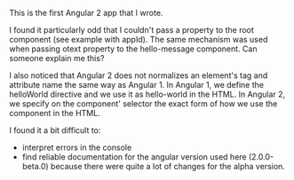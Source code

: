 This is the first Angular 2 app that I wrote.

I found it particularly odd that I couldn't pass a property to the root component (see example with appId).
The same mechanism was used when passing otext property to the hello-message component. Can someone explain me this?

I also noticed that Angular 2 does not normalizes an element's tag and attribute name the same way as Angular 1. In Angular 1, we define the helloWorld directive and we use it as hello-world in the HTML. In Angular 2, we specify on the component' selector the exact form of how we use the component in the HTML.

I found it a bit difficult to:
 - interpret errors in the console
 - find reliable documentation for the angular version used here (2.0.0-beta.0) because there were quite a lot of changes for the alpha version.

